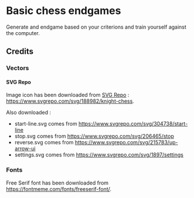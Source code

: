 # Basic chess endgames

Generate and endgame based on your criterions and train yourself against the computer.

## Credits

### Vectors

#### SVG Repo

Image icon has been downloaded from [SVG Repo](https://www.svgrepo.com/) : https://www.svgrepo.com/svg/188982/knight-chess.

Also downloaded :
* start-line.svg comes from https://www.svgrepo.com/svg/304738/start-line
* stop.svg comes from https://www.svgrepo.com/svg/206465/stop
* reverse.svg comes from https://www.svgrepo.com/svg/215783/up-arrow-ui
* settings.svg comes from https://www.svgrepo.com/svg/1897/settings

### Fonts

Free Serif font has been downloaded from https://fontmeme.com/fonts/freeserif-font/.